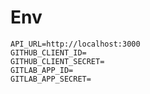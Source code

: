 
# Env

```env
API_URL=http://localhost:3000
GITHUB_CLIENT_ID=
GITHUB_CLIENT_SECRET=
GITLAB_APP_ID=
GITLAB_APP_SECRET=
```
